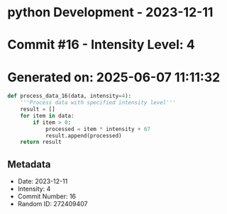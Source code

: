 ﻿# python Development - 2023-12-11
# Commit #16 - Intensity Level: 4
# Generated on: 2025-06-07 11:11:32
```python
def process_data_16(data, intensity=4):
    '''Process data with specified intensity level'''
    result = []
    for item in data:
        if item > 0:
            processed = item * intensity + 67
            result.append(processed)
    return result
```
## Metadata
- Date: 2023-12-11
- Intensity: 4
- Commit Number: 16
- Random ID: 272409407
